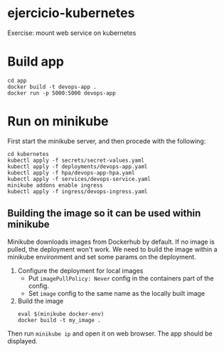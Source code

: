 # ejercicio-kubernetes
Exercise: mount web service on kubernetes

# Build app

``` shell
cd app
docker build -t devops-app .
docker run -p 5000:5000 devops-app
```



# Run on minikube

First start the minikube server, and then procede with the following:

``` shell
cd kubernetes
kubectl apply -f secrets/secret-values.yaml
kubectl apply -f deployments/devops-app.yaml
kubectl apply -f hpa/devops-app-hpa.yaml
kubectl apply -f services/devops-service.yaml
minikube addons enable ingress
kubectl apply -f ingress/devops-ingress.yaml
```
    
    
## Building the image so it can be used within minikube
Minikube downloads images from Dockerhub by default. If no image is pulled, the deployment won't work. We need to build the image within a minikube environment and set some params on the deployment.

1. Configure the deployment for local images
   - Put `imagePullPolicy: Never` config in the containers part of the config.
   - Set `image` config to the same name as the locally built image
2. Build the image
   ```shell
   eval $(minikube docker-env)
   docker build -t my_image .
   ```

Then run `minikube ip` and open it on web browser. The app should be displayed.
